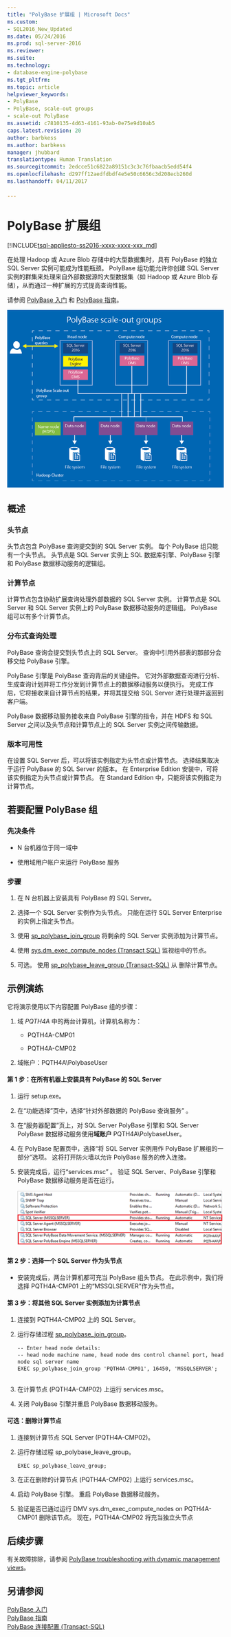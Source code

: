 ```yaml
---
title: "PolyBase 扩展组 | Microsoft Docs"
ms.custom:
- SQL2016_New_Updated
ms.date: 05/24/2016
ms.prod: sql-server-2016
ms.reviewer: 
ms.suite: 
ms.technology:
- database-engine-polybase
ms.tgt_pltfrm: 
ms.topic: article
helpviewer_keywords:
- PolyBase
- PolyBase, scale-out groups
- scale-out PolyBase
ms.assetid: c7810135-4d63-4161-93ab-0e75e9d10ab5
caps.latest.revision: 20
author: barbkess
ms.author: barbkess
manager: jhubbard
translationtype: Human Translation
ms.sourcegitcommit: 2edcce51c6822a89151c3c3c76fbaacb5edd54f4
ms.openlocfilehash: d297ff12aedfdbdf4e5e50c6656c3d208ecb260d
ms.lasthandoff: 04/11/2017

---
```

# <a name="polybase-scale-out-groups"></a>PolyBase 扩展组
[!INCLUDE[tsql-appliesto-ss2016-xxxx-xxxx-xxx_md](../../includes/tsql-appliesto-ss2016-xxxx-xxxx-xxx-md.md)]

  在处理 Hadoop 或 Azure Blob 存储中的大型数据集时，具有 PolyBase 的独立 SQL Server 实例可能成为性能瓶颈。 PolyBase 组功能允许你创建 SQL Server 实例的群集来处理来自外部数据源的大型数据集（如 Hadoop 或 Azure Blob 存储），从而通过一种扩展的方式提高查询性能。  
  
 请参阅 [PolyBase 入门](../../relational-databases/polybase/get-started-with-polybase.md) 和 [PolyBase 指南](../../relational-databases/polybase/polybase-guide.md)。  
  
 ![PolyBase 扩展组](../../relational-databases/polybase/media/polybase-scale-out-groups.png "PolyBase 扩展组")  
  
## <a name="overview"></a>概述  
  
### <a name="head-node"></a>头节点  
 头节点包含 PolyBase 查询提交到的 SQL Server 实例。 每个 PolyBase 组只能有一个头节点。 头节点是 SQL Server 实例上 SQL 数据库引擎、PolyBase 引擎和 PolyBase 数据移动服务的逻辑组。  
  
### <a name="compute-node"></a>计算节点  
 计算节点包含协助扩展查询处理外部数据的 SQL Server 实例。 计算节点是 SQL Server 和 SQL Server 实例上的 PolyBase 数据移动服务的逻辑组。 PolyBase 组可以有多个计算节点。  
  
### <a name="distributed-query-processing"></a>分布式查询处理  
 PolyBase 查询会提交到头节点上的 SQL Server。 查询中引用外部表的那部分会移交给 PolyBase 引擎。  
  
 PolyBase 引擎是 PolyBase 查询背后的关键组件。 它对外部数据查询进行分析、生成查询计划并将工作分发到计算节点上的数据移动服务以便执行。 完成工作后，它将接收来自计算节点的结果，并将其提交给 SQL Server 进行处理并返回到客户端。  
  
 PolyBase 数据移动服务接收来自 PolyBase 引擎的指令，并在 HDFS 和 SQL Server 之间以及头节点和计算节点上的 SQL Server 实例之间传输数据。  
  
### <a name="editions-availability"></a>版本可用性  
 在设置 SQL Server 后，可以将该实例指定为头节点或计算节点。  选择结果取决于运行 PolyBase 的 SQL Server 的版本。 在 Enterprise Edition 安装中，可将该实例指定为头节点或计算节点。 在 Standard Edition 中，只能将该实例指定为计算节点。  
  
## <a name="to-configure-a-polybase-group"></a>若要配置 PolyBase 组  
  
### <a name="prerequisites"></a>先决条件  
  
-   N 台机器位于同一域中  
  
-   使用域用户帐户来运行 PolyBase 服务  
  
### <a name="steps"></a>步骤  
  
1.  在 N 台机器上安装具有 PolyBase 的 SQL Server。  
  
2.  选择一个 SQL Server 实例作为头节点。 只能在运行 SQL Server Enterprise 的实例上指定头节点。  
  
3.  使用 [sp_polybase_join_group](../../relational-databases/system-stored-procedures/polybase-stored-procedures-sp-polybase-join-group.md) 将剩余的 SQL Server 实例添加为计算节点。  
  
4.  使用 [sys.dm_exec_compute_nodes (Transact SQL)](../../relational-databases/system-dynamic-management-views/sys-dm-exec-compute-nodes-transact-sql.md) 监视组中的节点。  
  
5.  可选。 使用 [sp_polybase_leave_group (Transact-SQL)](../../relational-databases/system-stored-procedures/polybase-stored-procedures-sp-polybase-leave-group.md) 从 删除计算节点。  
  
## <a name="example-walk-through"></a>示例演练  
 它将演示使用以下内容配置 PolyBase 组的步骤：  
  
1.  域 *PQTH4A* 中的两台计算机，计算机名称为：  
  
    -   PQTH4A-CMP01  
  
    -   PQTH4A-CMP02  
  
2.  域帐户：PQTH4A\PolybaseUser  
  
#### <a name="step-1-install-sql-server-with-polybase-on-all-machines"></a>第 1 步：在所有机器上安装具有 PolyBase 的 SQL Server  
  
1.  运行 setup.exe。  
  
2.  在“功能选择”页中，选择“针对外部数据的 PolyBase 查询服务” 。  
  
3.  在“服务器配置”页上，对 SQL Server PolyBase 引擎和 SQL Server PolyBase 数据移动服务使用**域账户** PQTH4A\PolybaseUser。  
  
4.  在 PolyBase 配置页中，选择“将 SQL Server 实例用作 PolyBase 扩展组的一部分”选项。 这将打开防火墙以允许 PolyBase 服务的传入连接。  
  
5.  安装完成后，运行“services.msc” 。 验证 SQL Server、PolyBase 引擎和 PolyBase 数据移动服务是否在运行。  
  
     ![PolyBase 服务](../../relational-databases/polybase/media/polybase-services.png "PolyBase 服务")  
  
#### <a name="step-2-select-one-sql-server-as-head-node"></a>第 2 步：选择一个 SQL Server 作为头节点  
  
-   安装完成后，两台计算机都可充当 PolyBase 组头节点。 在此示例中，我们将选择 PQTH4A-CMP01 上的“MSSQLSERVER”作为头节点。  
  
#### <a name="step-3-add-other-sql-server-instances-as-compute-nodes"></a>第 3 步：将其他 SQL Server 实例添加为计算节点  
  
1.  连接到 PQTH4A-CMP02 上的 SQL Server。  
  
2.  运行存储过程 [sp_polybase_join_group](../../relational-databases/system-stored-procedures/polybase-stored-procedures-sp-polybase-join-group.md)。  
  
    ```  
    -- Enter head node details:   
    -- head node machine name, head node dms control channel port, head node sql server name  
    EXEC sp_polybase_join_group 'PQTH4A-CMP01', 16450, 'MSSQLSERVER';  
  
    ```  
  
3.  在计算节点 (PQTH4A-CMP02) 上运行 services.msc。  
  
4.  关闭 PolyBase 引擎并重启 PolyBase 数据移动服务。  
  
#### <a name="optional-remove-a-compute-node"></a>可选：删除计算节点  
  
1.  连接到计算节点 SQL Server (PQTH4A-CMP02)。  
  
2.  运行存储过程 sp_polybase_leave_group。  
  
    ```  
    EXEC sp_polybase_leave_group;  
    ```  
  
3.  在正在删除的计算节点 (PQTH4A-CMP02) 上运行 services.msc。  
  
4.  启动 PolyBase 引擎。 重启 PolyBase 数据移动服务。  
  
5.  验证是否已通过运行 DMV sys.dm_exec_compute_nodes on PQTH4A-CMP01 删除该节点。 现在，PQTH4A-CMP02 将充当独立头节点  
  
## <a name="next-steps"></a>后续步骤  
 有关故障排除，请参阅 [PolyBase troubleshooting with dynamic management views](http://msdn.microsoft.com/library/ce9078b7-a750-4f47-b23e-90b83b783d80)。  
  
## <a name="see-also"></a>另请参阅  
 [PolyBase 入门](../../relational-databases/polybase/get-started-with-polybase.md)   
 [PolyBase 指南](../../relational-databases/polybase/polybase-guide.md)   
 [PolyBase 连接配置 (Transact-SQL)](../../database-engine/configure-windows/polybase-connectivity-configuration-transact-sql.md)  
  
  

